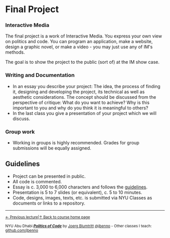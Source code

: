 # Final Project

### Interactive Media
The final project is a work of Interactive Media. You express your own view on politics and code. You can program an application, make a website, design a graphic novel, or make a video - you may just use any of IM's methods.

The goal is to show the project to the public (sort of) at the IM show case.

### Writing and Documentation
- In an essay you describe your project: The idea, the process of finding it, designing and developing the project, its technical as well as aesthetic considerations. The concept should be discussed from the perspective of critique: What do you want to achieve? Why is this important to you and why do you think it is meaningful to others?
- In the last class you give a presentation of your project which we will discuss.

### Group work
- Working in groups is highly recommended. Grades for group submissions will be equally assigned.

## Guidelines
- Project can be presented in public.
- All code is commented.
- Essay is c. 3,000 to 6,000 characters and follows the [guidelines](https://github.com/jbenno/nyuad_politics_of_code/wiki/Guidelines).
- Presentation is 5 to 7 slides (or equivalent), c. 5 to 10 minutes.
- Code, designs, images, texts, etc. is submitted via NYU Classes as documents or links to a repository.
***

<sup>[&larr; Previous lecture](/files/13.md)|[&uarr; Back to course home page](/README.md)</sup>  
  
<sup>NYU Abu Dhabi ***[Politics of Code](/README.md)*** by [Joerg Blumtritt](https://jbenno.net) [@jbenno](https://twitter.com/jbenno) - Other classes I teach: [github.com/jbenno](https://github.com/jbenno/teaching/blob/master/README.md)</sup>
